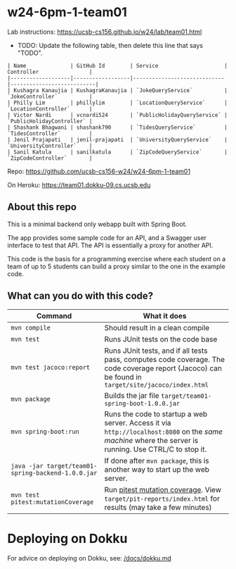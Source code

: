 # w24-6pm-1-team01

Lab instructions: <https://ucsb-cs156.github.io/w24/lab/team01.html>

* TODO: Update the following table, then delete this line that says "TODO".

```
| Name              | GitHub Id        | Service                     | Controller                |
|-------------------|------------------|-----------------------------|---------------------------|
| Kushagra Kanaujia | KushagraKanaujia | `JokeQueryService`          | `JokeController`          |
| Philly Lim        | phillylim        | `LocationQueryService`      | `LocationController`      |
| Victor Nardi      | vcnardi524       | `PublicHolidayQueryService` | `PublicHolidayController` |
| Shashank Bhagwani | shashank790      | `TidesQueryService`         | `TidesController`         |
| Jenil Prajapati   | jenil-prajapati  | `UniversityQueryService`    | `UniversityController`    |
| Sanil Katula      | sanilkatula      | `ZipCodeQueryService`       | `ZipCodeController`       |

```
Repo: https://github.com/ucsb-cs156-w24/w24-6pm-1-team01

On Heroku: https://team01.dokku-09.cs.ucsb.edu

## About this repo

This is a minimal backend only webapp built with Spring Boot.

The app provides some sample code for an API, and a Swagger user interface
to test that API.  The API is essentially a proxy for another API.

This code is the basis for a programming exercise where each student on a
team of up to 5 students can build a proxy similar to the one in the example code.

## What can you do with this code?

| Command                                            | What it does                                                                                                                                             |
|----------------------------------------------------|----------------------------------------------------------------------------------------------------------------------------------------------------------|
| `mvn compile`                                      | Should result in a clean compile                                                                                                                         |
| `mvn test`                                         | Runs JUnit tests on the code base                                                                                                                        |
| `mvn test jacoco:report`                           | Runs JUnit tests, and if all tests pass, computes code coverage.  The code coverage report (Jacoco) can be found in `target/site/jacoco/index.html`      |
| `mvn package`                                      | Builds the jar file `target/team01-spring-boot-1.0.0.jar`                                                                                                |
| `mvn spring-boot:run`                              | Runs the code to startup a web server.  Access it via `http://localhost:8080` on the *same machine* where the server is running.  Use CTRL/C to stop it. |
| `java -jar target/team01-spring-backend-1.0.0.jar` | If done after `mvn package`, this is another way to start up the web server.                                                                             |
| `mvn test pitest:mutationCoverage`                 | Run [pitest mutation coverage](https://pitest.org).  View `target/pit-reports/index.html` for results (may take a few minutes)                           |

# Deploying on Dokku

For advice on deploying on Dokku, see: [/docs/dokku.md](/docs/dokku.md)